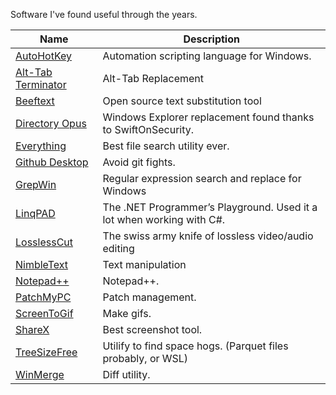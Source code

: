 Software I've found useful through the years.

| Name                                                                 | Description                                                           |
|----------------------------------------------------------------------|-----------------------------------------------------------------------|
| [AutoHotKey](https://www.autohotkey.com/)                            | Automation scripting language for Windows.                            |
| [Alt-Tab Terminator](https://www.ntwind.com/software/alttabter.html) | Alt-Tab Replacement                                                   |
| [Beeftext](https://beeftext.org/)                                    | Open source text substitution tool                                    |
| [Directory Opus](https://www.gpsoft.com.au/)                         | Windows Explorer replacement found thanks to SwiftOnSecurity.         |
| [Everything](https://www.voidtools.com/)                             | Best file search utility ever.                                        |
| [Github Desktop](https://desktop.github.com/)                        | Avoid git fights.                                                     |
| [GrepWin](https://github.com/stefankueng/grepWin)                    | Regular expression search and replace for Windows                     |
| [LinqPAD](https://www.linqpad.net/)                                  | The .NET Programmer’s Playground. Used it a lot when working with C#. |
| [LosslessCut](https://github.com/mifi/lossless-cut)                  | The swiss army knife of lossless video/audio editing                  |
| [NimbleText](https://nimbletext.com/)                                | Text manipulation                                                     |
| [Notepad++](https://notepad-plus-plus.org/)                          | Notepad++.                                                            |
| [PatchMyPC](https://patchmypc.com/home-updater)                      | Patch management.                                                     |
| [ScreenToGif](https://www.screentogif.com/)                          | Make gifs.                                                            |
| [ShareX](https://getsharex.com/)                                     | Best screenshot tool.                                                 |
| [TreeSizeFree](https://www.jam-software.com/treesize_free)           | Utilify to find space hogs. (Parquet files probably, or WSL)          |
| [WinMerge](https://winmerge.org/)                                    | Diff utility.                                                         |

